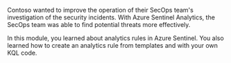 Contoso wanted to improve the operation of their SecOps team's investigation of the security incidents. With Azure Sentinel Analytics, the SecOps team was able to find potential threats more effectively.

In this module, you learned about analytics rules in Azure Sentinel. You also learned how to create an analytics rule from templates and with your own KQL code.

